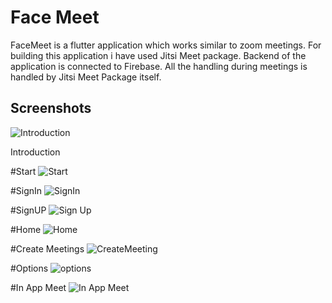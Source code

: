 # Face Meet

FaceMeet is a flutter application which works similar to zoom meetings. For building this application i have used Jitsi Meet package. Backend of the application is connected to Firebase. All the handling during meetings is handled by Jitsi Meet Package itself.

## Screenshots

![Introduction](https://user-images.githubusercontent.com/65757410/129352755-8588f26b-942b-43b1-8c34-7377a7e8881c.jpeg)


Introduction

#Start
![Start](https://user-images.githubusercontent.com/65757410/129352209-d716c537-cb23-4a16-ba65-2a93e1042ee9.jpeg)

#SignIn
![SignIn](https://user-images.githubusercontent.com/65757410/129352228-5de65131-bcc4-498f-857a-55af1aa2631f.jpeg)

#SignUP
![Sign Up](https://user-images.githubusercontent.com/65757410/129352239-2358ee85-4da2-4c36-9c20-6e4dbba04dde.jpeg)

#Home
![Home](https://user-images.githubusercontent.com/65757410/129352254-373233ba-4080-4a21-abb9-4082a678d09c.jpeg)

#Create Meetings
![CreateMeeting](https://user-images.githubusercontent.com/65757410/129352267-7fe64096-f17c-45ed-be6f-1c6455f156c8.jpeg)

#Options
![options](https://user-images.githubusercontent.com/65757410/129352279-ae209389-d163-40e8-a83b-548a8fd171ee.jpeg)

#In App Meet
![In App Meet](https://user-images.githubusercontent.com/65757410/129352301-1875ba7f-25d6-4210-84c6-cc83ac4c89f0.jpeg)
